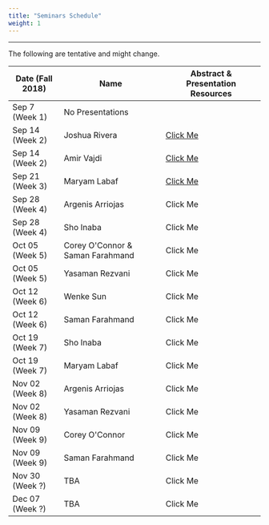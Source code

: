 ```yaml
---
title: "Seminars Schedule"
weight: 1
---
```


***


The following are tentative and might change.

Date (Fall 2018)|  Name    | Abstract & Presentation Resources
 --------------|----------|------------------------
 Sep 7 (Week 1)  |No Presentations|
 Sep 14 (Week 2) | Joshua Rivera| [Click Me](sep-14th-josh)
 Sep 14 (Week 2) | Amir Vajdi |   [Click Me](sep-14th-amir)
 Sep 21 (Week 3) |Maryam Labaf|   [Click Me](sep-21st-maryam)   		   
 Sep 28 (Week 4) |Argenis Arriojas| Click Me<!-- ](argenis/argenis1) -->
 Sep 28 (Week 4) |Sho Inaba| Click Me<!-- ](sho/sho1) -->
 Oct 05 (Week 5) |Corey O'Connor & Saman Farahmand |Click Me<!-- ](coreysaman/coreysaman) -->
 Oct 05 (Week 5) |Yasaman Rezvani|Click Me<!-- ](yasaman/yasaman1) -->
 Oct 12 (Week 6) |Wenke Sun|Click Me<!-- ](wenke/wenke1) -->
 Oct 12 (Week 6) |Saman Farahmand |Click Me<!-- ](saman/saman1) -->
 Oct 19 (Week 7) |Sho Inaba|Click Me<!-- ](sho/sho2) -->
 Oct 19 (Week 7) |Maryam Labaf|Click Me<!-- ](maryam/maryam2) --> 
 Nov 02 (Week 8) |Argenis Arriojas| Click Me<!-- ](argenis/argenis2) -->
 Nov 02 (Week 8) |Yasaman Rezvani|Click Me<!-- ](yasaman/yasaman2) -->
 Nov 09 (Week 9) |Corey O'Connor|Click Me<!-- ](corey/corey1) -->
 Nov 09 (Week 9) |Saman Farahmand |Click Me<!-- ](saman/saman2) -->
 Nov 30 (Week ?) | TBA|Click Me
 Dec 07 (Week ?) | TBA|Click Me






